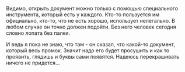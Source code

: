 Видимо, открыть документ можно только с помощью специального инструмента, который есть у каждого. Кто-то пользуется им официально, кто-то, что не есть хорошо, использует нелегально. В любом случае он точно должен подойти. Без него человек сегодня словно лопата без палки. 

И ведь я пока не знаю, что там - он сказал, что какой-то документ, который весь промок. Значит надо его будет просушить и как то проявить, глядишь и буквы сами появятся. Надеюсь перекрашивать ничего не придется...
